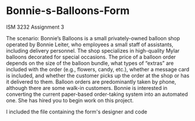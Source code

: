 # Bonnie-s-Balloons-Form
ISM 3232 Assignment 3

The scenario: Bonnie’s Balloons is a small privately-owned balloon shop operated by Bonnie Leiter, who employees a small staff of assistants, including delivery personnel. The shop specializes in high-quality Mylar balloons decorated for special occasions. The price of a balloon order depends on the size of the balloon bundle, what types of “extras” are included with the order (e.g., flowers, candy, etc.), whether a message card is included, and whether the customer picks up the order at the shop or has it delivered to them. Balloon orders are predominantly taken by phone, although there are some walk-in customers. Bonnie is interested in converting the current paper-based order-taking system into an automated one. She has hired you to begin work on this project. 

I included the file containing the form's designer and code 
